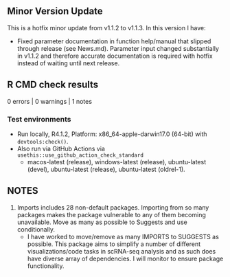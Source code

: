 ## Minor Version Update 
This is a hotfix minor update from v1.1.2 to v1.1.3. In this version I have:  

- Fixed parameter documentation in function help/manual that slipped through release (see News.md). Parameter input changed substantially in v1.1.2 and therefore accurate documentation is required with hotfix instead of waiting until next release.  


## R CMD check results

0 errors | 0 warnings | 1 notes

### Test environments  
- Run locally, R4.1.2, Platform: x86_64-apple-darwin17.0 (64-bit) with `devtools:check()`.  
- Also run via GitHub Actions via `usethis::use_github_action_check_standard`
    - macos-latest (release), windows-latest (release), ubuntu-latest (devel), ubuntu-latest (release), ubuntu-latest (oldrel-1).  

## NOTES
1. Imports includes 28 non-default packages.
  Importing from so many packages makes the package vulnerable to any of
  them becoming unavailable.  Move as many as possible to Suggests and
  use conditionally.  
    - I have worked to move/remove as many IMPORTS to SUGGESTS as possible.  This package aims to simplify a number of different
    visualizations/code tasks in scRNA-seq analysis and as such does have diverse array of dependencies.  I will monitor
    to ensure package functionality.
